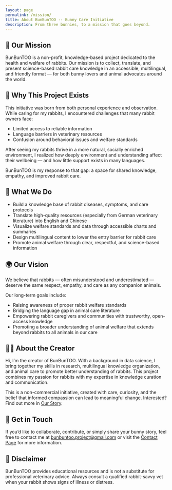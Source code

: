 ```yaml
---
layout: page
permalink: /mission/
title: About BunBunTOO -- Bunny Care Initiative
description: From three bunnies, to a mission that goes beyond.
---
```

## 🌱 Our Mission
BunBunTOO is a non-profit, knowledge-based project dedicated to the health and welfare of rabbits. Our mission is to collect, translate, and present science-based rabbit care knowledge in an accessible, multilingual, and friendly format — for both bunny lovers and animal advocates around the world.

## 🐾 Why This Project Exists
This initiative was born from both personal experience and observation. While caring for my rabbits, I encountered challenges that many rabbit owners face:

- Limited access to reliable information
- Language barriers in veterinary resources
- Confusion around behavioral issues and welfare standards

After seeing my rabbits thrive in a more natural, socially enriched environment, I realized how deeply environment and understanding affect their wellbeing — and how little support exists in many languages.

BunBunTOO is my response to that gap: a space for shared knowledge, empathy, and improved rabbit care.

## 🌟 What We Do
- Build a knowledge base of rabbit diseases, symptoms, and care protocols
- Translate high-quality resources (especially from German veterinary literature) into English and Chinese
- Visualize welfare standards and data through accessible charts and summaries
- Design multilingual content to lower the entry barrier for rabbit care
- Promote animal welfare through clear, respectful, and science-based information

## 🌍 Our Vision
We believe that rabbits — often misunderstood and underestimated — deserve the same respect, empathy, and care as any companion animals.

Our long-term goals include:
- Raising awareness of proper rabbit welfare standards
- Bridging the language gap in animal care literature
- Empowering rabbit caregivers and communities with trustworthy, open-access knowledge
- Promoting a broader understanding of animal welfare that extends beyond rabbits to all animals in our care

## 👩‍💻 About the Creator
Hi, I’m the creator of BunBunTOO. With a background in data science, I bring together my skills in research, multilingual knowledge organization, and animal care to promote better understanding of rabbits. This project combines my passion for rabbits with my expertise in knowledge curation and communication.

This is a non-commercial initiative, created with care, curiosity, and the belief that informed compassion can lead to meaningful change. Interested? Find out more in  [Our Story](../../story).

## 🤝 Get in Touch
If you’d like to collaborate, contribute, or simply share your bunny story, feel free to contact me at [bunbuntoo.project@gmail.com](mailto:bunbuntoo.project@gmail.com) or visit the [Contact Page](../../contact) for more information.

## 📄 Disclaimer
BunBunTOO provides educational resources and is not a substitute for professional veterinary advice. Always consult a qualified rabbit-savvy vet when your rabbit shows signs of illness or distress.